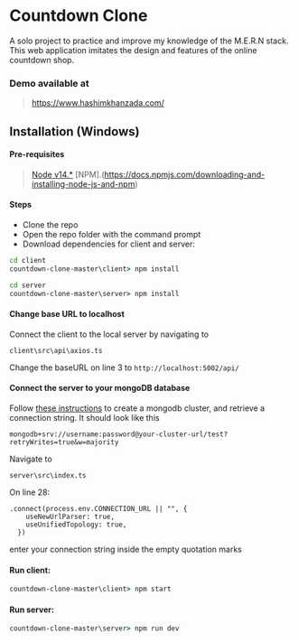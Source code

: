 # Countdown Clone

A solo project to practice and improve my knowledge of the M.E.R.N stack. 
This web application imitates the design and features of the online countdown shop.


### Demo available at
> https://www.hashimkhanzada.com/

## Installation (Windows)

#### Pre-requisites
> [Node v14.*](https://nodejs.org/en/download/)
> [NPM].(https://docs.npmjs.com/downloading-and-installing-node-js-and-npm)

#### Steps
- Clone the repo
- Open the repo folder with the command prompt
- Download dependencies for client and server:
```cmd
cd client
countdown-clone-master\client> npm install
```
```cmd
cd server
countdown-clone-master\server> npm install
```
 

#### Change base URL to localhost
Connect the client to the local server by navigating to 
```
client\src\api\axios.ts
```

Change the baseURL on line 3 to `http://localhost:5002/api/`

#### Connect the server to your mongoDB database
Follow [these instructions](https://www.mongodb.com/blog/post/quick-start-nodejs-mongodb--how-to-get-connected-to-your-database) to create a mongodb cluster, and retrieve a connection string.
It should look like this

```
mongodb+srv://username:password@your-cluster-url/test?retryWrites=true&w=majority
```

Navigate to 
```
server\src\index.ts
```

On line 28:
```
.connect(process.env.CONNECTION_URL || "", {
    useNewUrlParser: true,
    useUnifiedTopology: true,
  })
```
enter your connection string inside the empty quotation marks

#### Run client:
```cmd
countdown-clone-master\client> npm start
```

#### Run server:
```cmd
countdown-clone-master\server> npm run dev
```
